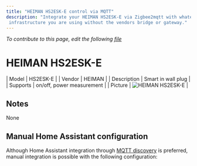 ```yaml
---
title: "HEIMAN HS2ESK-E control via MQTT"
description: "Integrate your HEIMAN HS2ESK-E via Zigbee2mqtt with whatever smart home
 infrastructure you are using without the vendors bridge or gateway."
---
```


*To contribute to this page, edit the following
[file](https://github.com/Koenkk/zigbee2mqtt.io/blob/master/docs/devices/HS2ESK-E.md)*

# HEIMAN HS2ESK-E

| Model | HS2ESK-E  |
| Vendor  | HEIMAN  |
| Description | Smart in wall plug |
| Supports | on/off, power measurement |
| Picture | ![HEIMAN HS2ESK-E](./assets/devices/HS2ESK-E.jpg) |

## Notes

None

## Manual Home Assistant configuration
Although Home Assistant integration through [MQTT discovery](../integration/home_assistant) is preferred,
manual integration is possible with the following configuration:
